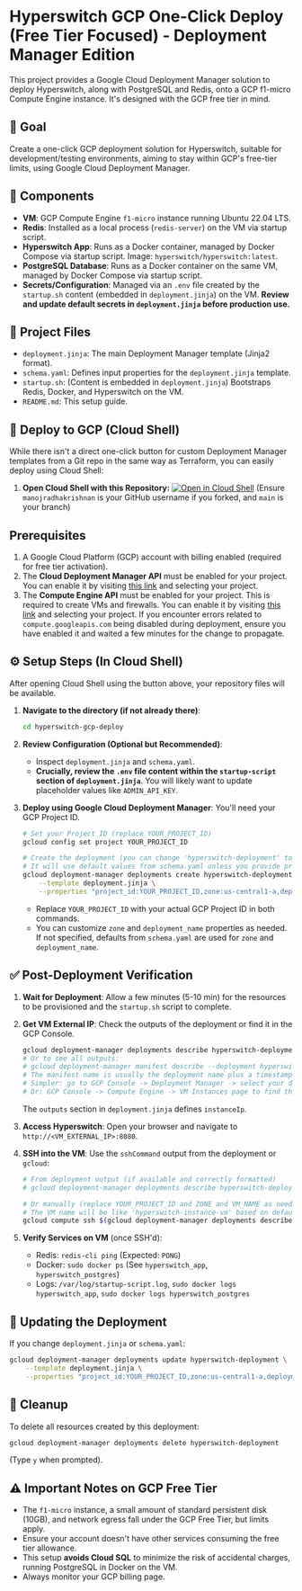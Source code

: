 # Hyperswitch GCP One-Click Deploy (Free Tier Focused) - Deployment Manager Edition

This project provides a Google Cloud Deployment Manager solution to deploy Hyperswitch, along with PostgreSQL and Redis, onto a GCP f1-micro Compute Engine instance. It's designed with the GCP free tier in mind.

## 🎯 Goal
Create a one-click GCP deployment solution for Hyperswitch, suitable for development/testing environments, aiming to stay within GCP's free-tier limits, using Google Cloud Deployment Manager.

## 🧱 Components
*   **VM**: GCP Compute Engine `f1-micro` instance running Ubuntu 22.04 LTS.
*   **Redis**: Installed as a local process (`redis-server`) on the VM via startup script.
*   **Hyperswitch App**: Runs as a Docker container, managed by Docker Compose via startup script. Image: `hyperswitch/hyperswitch:latest`.
*   **PostgreSQL Database**: Runs as a Docker container on the same VM, managed by Docker Compose via startup script.
*   **Secrets/Configuration**: Managed via an `.env` file created by the `startup.sh` content (embedded in `deployment.jinja`) on the VM. **Review and update default secrets in `deployment.jinja` before production use.**

## 📁 Project Files
*   `deployment.jinja`: The main Deployment Manager template (Jinja2 format).
*   `schema.yaml`: Defines input properties for the `deployment.jinja` template.
*   `startup.sh`: (Content is embedded in `deployment.jinja`) Bootstraps Redis, Docker, and Hyperswitch on the VM.
*   `README.md`: This setup guide.

## 🚀 Deploy to GCP (Cloud Shell)

While there isn't a direct one-click button for custom Deployment Manager templates from a Git repo in the same way as Terraform, you can easily deploy using Cloud Shell:

1.  **Open Cloud Shell with this Repository:**
    [![Open in Cloud Shell](https://gstatic.com/cloudssh/images/open-btn.svg)](https://ssh.cloud.google.com/cloudshell/editor?cloudshell_git_repo=https://github.com/manojradhakrishnan/hyperswitch-gcp-deploy&cloudshell_working_dir=hyperswitch-gcp-deploy&cloudshell_git_branch=main&cloudshell_tutorial=README.md)
    (Ensure `manojradhakrishnan` is your GitHub username if you forked, and `main` is your branch)

## Prerequisites

1.  A Google Cloud Platform (GCP) account with billing enabled (required for free tier activation).
2.  The **Cloud Deployment Manager API** must be enabled for your project. You can enable it by visiting [this link](https://console.cloud.google.com/flows/enableapi?apiid=deploymentmanager.googleapis.com) and selecting your project.
3.  The **Compute Engine API** must be enabled for your project. This is required to create VMs and firewalls. You can enable it by visiting [this link](https://console.cloud.google.com/flows/enableapi?apiid=compute.googleapis.com) and selecting your project. If you encounter errors related to `compute.googleapis.com` being disabled during deployment, ensure you have enabled it and waited a few minutes for the change to propagate.

## ⚙️ Setup Steps (In Cloud Shell)

After opening Cloud Shell using the button above, your repository files will be available.

1.  **Navigate to the directory (if not already there)**:
    ```bash
    cd hyperswitch-gcp-deploy
    ```

2.  **Review Configuration (Optional but Recommended)**:
    *   Inspect `deployment.jinja` and `schema.yaml`.
    *   **Crucially, review the `.env` file content within the `startup-script` section of `deployment.jinja`**. You will likely want to update placeholder values like `ADMIN_API_KEY`.

3.  **Deploy using Google Cloud Deployment Manager**:
    You'll need your GCP Project ID.
    ```bash
    # Set your Project ID (replace YOUR_PROJECT_ID)
    gcloud config set project YOUR_PROJECT_ID

    # Create the deployment (you can change 'hyperswitch-deployment' to a name of your choice)
    # It will use default values from schema.yaml unless you provide properties.
    gcloud deployment-manager deployments create hyperswitch-deployment \
        --template deployment.jinja \
        --properties "project_id:YOUR_PROJECT_ID,zone:us-central1-a,deployment_name:hyperswitch-instance"
    ```
    *   Replace `YOUR_PROJECT_ID` with your actual GCP Project ID in both commands.
    *   You can customize `zone` and `deployment_name` properties as needed. If not specified, defaults from `schema.yaml` are used for `zone` and `deployment_name`.

## ✅ Post-Deployment Verification

1.  **Wait for Deployment**: Allow a few minutes (5-10 min) for the resources to be provisioned and the `startup.sh` script to complete.
2.  **Get VM External IP**: Check the outputs of the deployment or find it in the GCP Console.
    ```bash
    gcloud deployment-manager deployments describe hyperswitch-deployment --format="value(outputs.instanceIp)"
    # Or to see all outputs:
    # gcloud deployment-manager manifest describe --deployment hyperswitch-deployment --manifest <MANIFEST_NAME_FROM_DESCRIBE_DEPLOYMENT>
    # The manifest name is usually the deployment name plus a timestamp, e.g., hyperswitch-deployment-1234567890.yaml
    # Simpler: go to GCP Console -> Deployment Manager -> select your deployment -> View Details/Outputs
    # Or: GCP Console -> Compute Engine -> VM Instances page to find the IP of 'hyperswitch-instance-vm' (or similar name).
    ```
    The `outputs` section in `deployment.jinja` defines `instanceIp`.

3.  **Access Hyperswitch**: Open your browser and navigate to `http://<VM_EXTERNAL_IP>:8080`.
4.  **SSH into the VM**: Use the `sshCommand` output from the deployment or `gcloud`:
    ```bash
    # From deployment output (if available and correctly formatted)
    # gcloud deployment-manager deployments describe hyperswitch-deployment --format="value(outputs.sshCommand)" | bash

    # Or manually (replace YOUR_PROJECT_ID and ZONE and VM_NAME as needed):
    # The VM name will be like 'hyperswitch-instance-vm' based on default deployment_name
    gcloud compute ssh $(gcloud deployment-manager deployments describe hyperswitch-deployment --format="value(outputs.instanceName)") --project YOUR_PROJECT_ID --zone <ZONE_FROM_PROPERTIES_OR_SCHEMA>
    ```

5.  **Verify Services on VM** (once SSH'd):
    *   Redis: `redis-cli ping` (Expected: `PONG`)
    *   Docker: `sudo docker ps` (See `hyperswitch_app`, `hyperswitch_postgres`)
    *   Logs: `/var/log/startup-script.log`, `sudo docker logs hyperswitch_app`, `sudo docker logs hyperswitch_postgres`

## 🔄 Updating the Deployment

If you change `deployment.jinja` or `schema.yaml`:
```bash
gcloud deployment-manager deployments update hyperswitch-deployment \
    --template deployment.jinja \
    --properties "project_id:YOUR_PROJECT_ID,zone:us-central1-a,deployment_name:hyperswitch-instance"
```

## 🧹 Cleanup

To delete all resources created by this deployment:
```bash
gcloud deployment-manager deployments delete hyperswitch-deployment
```
(Type `y` when prompted).

## ⚠️ Important Notes on GCP Free Tier

*   The `f1-micro` instance, a small amount of standard persistent disk (10GB), and network egress fall under the GCP Free Tier, but limits apply.
*   Ensure your account doesn't have other services consuming the free tier allowance.
*   This setup **avoids Cloud SQL** to minimize the risk of accidental charges, running PostgreSQL in Docker on the VM.
*   Always monitor your GCP billing page.